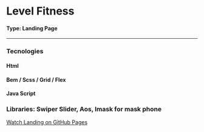 # Level Fitness

#### Type: Landing Page
---
### Tecnologies

#### Html
#### Bem / Scss / Grid / Flex
#### Java Script

### Libraries: Swiper Slider, Aos, Imask for mask phone

[Watch Landing on GitHub Pages](https://dkazarov.github.io/Pet_Landing-Level-Fitness/)

